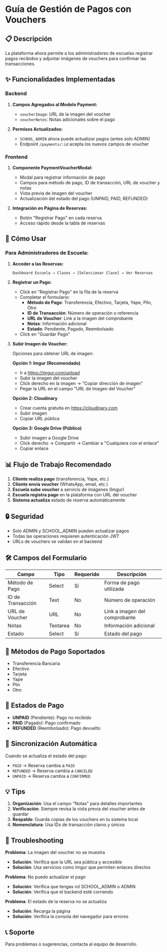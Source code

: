 # Guía de Gestión de Pagos con Vouchers

## 📋 Descripción

La plataforma ahora permite a los administradores de escuelas registrar pagos recibidos y adjuntar imágenes de vouchers para confirmar las transacciones.

## ✨ Funcionalidades Implementadas

### Backend

1. **Campos Agregados al Modelo Payment:**
   - `voucherImage`: URL de la imagen del voucher
   - `voucherNotes`: Notas adicionales sobre el pago

2. **Permisos Actualizados:**
   - `SCHOOL_ADMIN` ahora puede actualizar pagos (antes solo ADMIN)
   - Endpoint `/payments/:id` acepta los nuevos campos de voucher

### Frontend

1. **Componente PaymentVoucherModal:**
   - Modal para registrar información de pago
   - Campos para método de pago, ID de transacción, URL de voucher y notas
   - Vista previa de imagen del voucher
   - Actualización del estado del pago (UNPAID, PAID, REFUNDED)

2. **Integración en Página de Reservas:**
   - Botón "Registrar Pago" en cada reserva
   - Acceso rápido desde la tabla de reservas

## 🚀 Cómo Usar

### Para Administradores de Escuela:

1. **Acceder a las Reservas:**
   ```
   Dashboard Escuela → Clases → [Seleccionar Clase] → Ver Reservas
   ```

2. **Registrar un Pago:**
   - Click en "Registrar Pago" en la fila de la reserva
   - Completar el formulario:
     - **Método de Pago**: Transferencia, Efectivo, Tarjeta, Yape, Plin, Otro
     - **ID de Transacción**: Número de operación o referencia
     - **URL de Voucher**: Link a la imagen del comprobante
     - **Notas**: Información adicional
     - **Estado**: Pendiente, Pagado, Reembolsado
   - Click en "Guardar Pago"

3. **Subir Imagen de Voucher:**
   
   Opciones para obtener URL de imagen:
   
   **Opción 1: Imgur (Recomendado)**
   - Ir a https://imgur.com/upload
   - Subir la imagen del voucher
   - Click derecho en la imagen → "Copiar dirección de imagen"
   - Pegar la URL en el campo "URL de Imagen del Voucher"

   **Opción 2: Cloudinary**
   - Crear cuenta gratuita en https://cloudinary.com
   - Subir imagen
   - Copiar URL pública

   **Opción 3: Google Drive (Público)**
   - Subir imagen a Google Drive
   - Click derecho → Compartir → Cambiar a "Cualquiera con el enlace"
   - Copiar enlace

## 📊 Flujo de Trabajo Recomendado

1. **Cliente realiza pago** (transferencia, Yape, etc.)
2. **Cliente envía voucher** (WhatsApp, email, etc.)
3. **Escuela sube voucher** a servicio de imágenes (Imgur)
4. **Escuela registra pago** en la plataforma con URL del voucher
5. **Sistema actualiza** estado de reserva automáticamente

## 🔒 Seguridad

- Solo ADMIN y SCHOOL_ADMIN pueden actualizar pagos
- Todas las operaciones requieren autenticación JWT
- URLs de vouchers se validan en el backend

## 🛠️ Campos del Formulario

| Campo | Tipo | Requerido | Descripción |
|-------|------|-----------|-------------|
| Método de Pago | Select | Sí | Forma de pago utilizada |
| ID de Transacción | Text | No | Número de operación |
| URL de Voucher | URL | No | Link a imagen del comprobante |
| Notas | Textarea | No | Información adicional |
| Estado | Select | Sí | Estado del pago |

## 📝 Métodos de Pago Soportados

- Transferencia Bancaria
- Efectivo
- Tarjeta
- Yape
- Plin
- Otro

## 🎯 Estados de Pago

- **UNPAID** (Pendiente): Pago no recibido
- **PAID** (Pagado): Pago confirmado
- **REFUNDED** (Reembolsado): Pago devuelto

## 🔄 Sincronización Automática

Cuando se actualiza el estado del pago:
- `PAID` → Reserva cambia a `PAID`
- `REFUNDED` → Reserva cambia a `CANCELED`
- `UNPAID` → Reserva cambia a `CONFIRMED`

## 💡 Tips

1. **Organización**: Usa el campo "Notas" para detalles importantes
2. **Verificación**: Siempre revisa la vista previa del voucher antes de guardar
3. **Respaldo**: Guarda copias de los vouchers en tu sistema local
4. **Nomenclatura**: Usa IDs de transacción claros y únicos

## 🐛 Troubleshooting

**Problema**: La imagen del voucher no se muestra
- **Solución**: Verifica que la URL sea pública y accesible
- **Solución**: Usa servicios como Imgur que permiten enlaces directos

**Problema**: No puedo actualizar el pago
- **Solución**: Verifica que tengas rol SCHOOL_ADMIN o ADMIN
- **Solución**: Verifica que el backend esté corriendo

**Problema**: El estado de la reserva no se actualiza
- **Solución**: Recarga la página
- **Solución**: Verifica la consola del navegador para errores

## 📞 Soporte

Para problemas o sugerencias, contacta al equipo de desarrollo.
